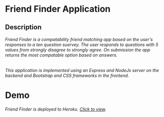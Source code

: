 # Friend Finder Application

## Description
###### Friend Finder is a compatability friend matching app based on the user's responses to a ten question suervey. The user responds to questions with 5 values from strongly disagree to strongly agree.  On submission the app returns the most compatable option based on answers.

###### This application is implemented using an Express and NodeJs server on the backend and Bootstrap and CSS frameworks in the frontend.

# Demo 
###### Friend Finder is deployed to Heroku.  [Click to view](https://friendap.herokuapp.com/).

